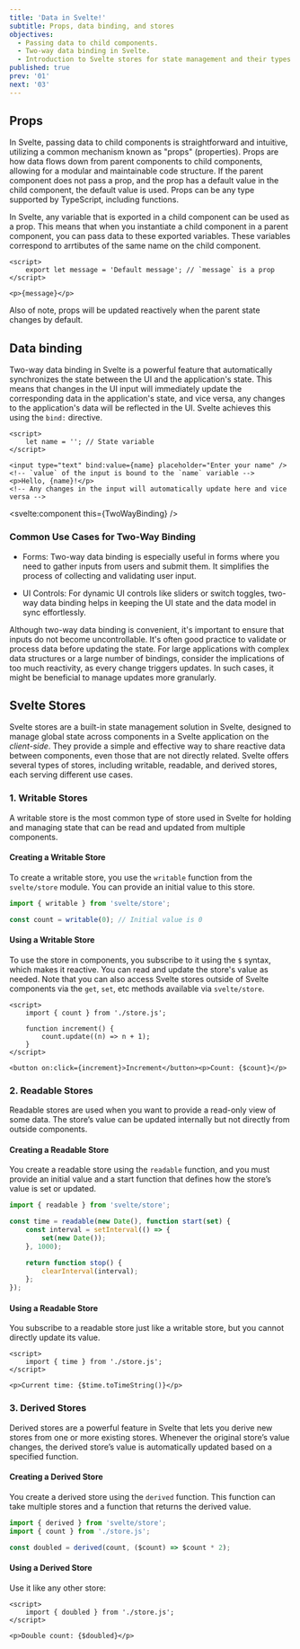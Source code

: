 ```yaml
---
title: 'Data in Svelte!'
subtitle: Props, data binding, and stores
objectives:
  - Passing data to child components.
  - Two-way data binding in Svelte.
  - Introduction to Svelte stores for state management and their types (writable, readable, derived).
published: true
prev: '01'
next: '03'
---
```


<script context="module">
    import TwoWayBinding from '$lib/components/examples/TwoWayBinding.svelte';

    export { TwoWayBinding };
</script>

## Props

In Svelte, passing data to child components is straightforward and intuitive, utilizing a common mechanism known as "props" (properties). Props are how data flows down from parent components to child components, allowing for a modular and maintainable code structure. If the parent component does not pass a prop, and the prop has a default value in the child component, the default value is used. Props can be any type supported by TypeScript, including functions.

In Svelte, any variable that is exported in a child component can be used as a prop. This means that when you instantiate a child component in a parent component, you can pass data to these exported variables. These variables correspond to arrtibutes of the same name on the child component.

```svelte
<script>
	export let message = 'Default message'; // `message` is a prop
</script>

<p>{message}</p>
```

Also of note, props will be updated reactively when the parent state changes by default.

## Data binding

Two-way data binding in Svelte is a powerful feature that automatically synchronizes the state between the UI and the application's state. This means that changes in the UI input will immediately update the corresponding data in the application's state, and vice versa, any changes to the application's data will be reflected in the UI. Svelte achieves this using the `bind:` directive.

```svelte
<script>
	let name = ''; // State variable
</script>

<input type="text" bind:value={name} placeholder="Enter your name" />
<!-- `value` of the input is bound to the `name` variable -->
<p>Hello, {name}!</p>
<!-- Any changes in the input will automatically update here and vice versa -->
```

<svelte:component this={TwoWayBinding} />

### Common Use Cases for Two-Way Binding

- Forms: Two-way data binding is especially useful in forms where you need to gather inputs from users and submit them. It simplifies the process of collecting and validating user input.

- UI Controls: For dynamic UI controls like sliders or switch toggles, two-way data binding helps in keeping the UI state and the data model in sync effortlessly.

Although two-way data binding is convenient, it's important to ensure that inputs do not become uncontrollable. It's often good practice to validate or process data before updating the state. For large applications with complex data structures or a large number of bindings, consider the implications of too much reactivity, as every change triggers updates. In such cases, it might be beneficial to manage updates more granularly.

## Svelte Stores

Svelte stores are a built-in state management solution in Svelte, designed to manage global state across components in a Svelte application on the _client-side_. They provide a simple and effective way to share reactive data between components, even those that are not directly related. Svelte offers several types of stores, including writable, readable, and derived stores, each serving different use cases.

### 1. Writable Stores

A writable store is the most common type of store used in Svelte for holding and managing state that can be read and updated from multiple components.

#### Creating a Writable Store

To create a writable store, you use the `writable` function from the `svelte/store` module. You can provide an initial value to this store.

```typescript
import { writable } from 'svelte/store';

const count = writable(0); // Initial value is 0
```

#### Using a Writable Store

To use the store in components, you subscribe to it using the `$` syntax, which makes it reactive. You can read and update the store's value as needed. Note that you can also access Svelte stores outside of Svelte components via the `get`, `set`, etc methods available via `svelte/store`.

```svelte
<script>
	import { count } from './store.js';

	function increment() {
		count.update((n) => n + 1);
	}
</script>

<button on:click={increment}>Increment</button><p>Count: {$count}</p>
```

### 2. Readable Stores

Readable stores are used when you want to provide a read-only view of some data. The store’s value can be updated internally but not directly from outside components.

#### Creating a Readable Store

You create a readable store using the `readable` function, and you must provide an initial value and a start function that defines how the store’s value is set or updated.

```typescript
import { readable } from 'svelte/store';

const time = readable(new Date(), function start(set) {
	const interval = setInterval(() => {
		set(new Date());
	}, 1000);

	return function stop() {
		clearInterval(interval);
	};
});
```

#### Using a Readable Store

You subscribe to a readable store just like a writable store, but you cannot directly update its value.

```svelte
<script>
	import { time } from './store.js';
</script>

<p>Current time: {$time.toTimeString()}</p>
```

### 3. Derived Stores

Derived stores are a powerful feature in Svelte that lets you derive new stores from one or more existing stores. Whenever the original store’s value changes, the derived store’s value is automatically updated based on a specified function.

#### Creating a Derived Store

You create a derived store using the `derived` function. This function can take multiple stores and a function that returns the derived value.

```typescript
import { derived } from 'svelte/store';
import { count } from './store.js';

const doubled = derived(count, ($count) => $count * 2);
```

#### Using a Derived Store

Use it like any other store:

```svelte
<script>
	import { doubled } from './store.js';
</script>

<p>Double count: {$doubled}</p>
```
